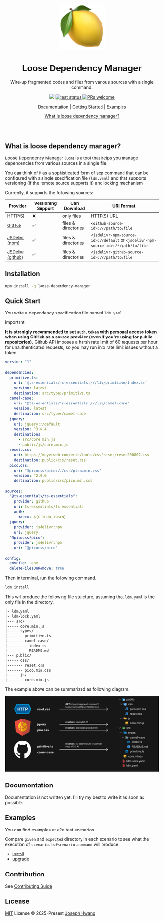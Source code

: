 <p align="center">
<a href="#">
<img src="https://raw.githubusercontent.com/ldm-org/ldm/refs/heads/master/assets/logo.png" height="150">
</a>
</p>

<h1 align="center">
Loose Dependency Manager
</h1>
<p align="center">
Wire-up fragmented codes and files from various sources with a single command.
<p>
<p align="center">
  <a href="https://www.npmjs.com/package/loose-dependency-manager"><img src="https://img.shields.io/npm/v/loose-dependency-manager?color=729B1B&label="></a>
  <a href="https://github.com/ldm-org/ldm/actions/workflows/test.yml"><img src="https://github.com/ldm-org/ldm/actions/workflows/test.yml/badge.svg?branch=release-please--branches--master" alt="test status"></a>
  <a href="https://github.com/ldm-org/ldm/blob/master/.github/CONTRIBUTING.md"><img src="https://img.shields.io/badge/PRs-welcome-brightgreen.svg" alt="PRs welcome"></img></a>
<p>

<p align="center">
 <a href="#documentation">Documentation</a> | <a href="#quick-start">Getting Started</a> | <a href="#examples">Examples</a>
</p>
<p align="center">
<a href="#what-is-loose-dependency-manager">What is loose dependency manager?</a>
</p>

<br>
<br>

## What is loose dependency manager?

Loose Dependency Manager (`ldm`) is a tool that helps you manage dependencies from various sources in a single file.

You can think of it as a sophisticated form of [scp](https://en.wikipedia.org/wiki/Secure_copy_protocol) command
that can be configured with a single specification file (`ldm.yaml`) 
and that supports versioning (if the remote source supports it) and locking mechanism.

Currently, it supports the following sources:

| Provider | Versioning Support | Can Download | URI Format |
| --- | --- | --- | --- |
| HTTP(S) | ❌ | only files | HTTP(S) URL |
| [GitHub](https://github.com/) | ✅ | files & directories | `<github-source-id>:///path/to/file` |
| [JSDelivr (npm)](https://www.jsdelivr.com/) | ✅ | files & directories | `<jsdelivr-npm-source-id>://default` or `<jsdelivr-npm-source-id>:///path/to/file` |
| [JSDelivr (github)](https://www.jsdelivr.com/?docs=gh) | ✅ | files & directories | `<jsdelivr-github-source-id>:///path/to/file` |

## Installation

```sh
npm install -g loose-dependency-manager
```

## Quick Start

You write a dependency specification file named `ldm.yaml`. 

> [!IMPORTANT]
> **It is stronlgly recommended to set `auth.token` with personal access token**
> **when using GitHub as a source provider (even if you're using for public repositories).**
> Github API imposes a harsh rate limit of 60 requests per hour for unauthenticated requests, 
> so you may run into rate limit issues without a token.

```yaml
version: "1"

dependencies:
  primitive.ts:
    uri: "@ts-essentials/ts-essentials:///lib/primitive/index.ts"
    version: latest
    destination: src/types/primitive.ts
  camel-case:
    uri: "@ts-essentials/ts-essentials:///lib/camel-case"
    version: latest
    destination: src/types/camel-case
  jquery:
    uri: jquery://default
    version: ^3.6.4
    destinations:
      - src/core.min.js
      - public/js/core.min.js
  reset.css:
    uri: https://meyerweb.com/eric/tools/css/reset/reset200802.css
    destination: public/css/reset.css
  pico.css:
    uri: "@picocss/pico:///css/pico.min.css"
    version: ^2.0.0
    destination: public/css/pico.min.css

sources:
  "@ts-essentials/ts-essentials":
    provider: github
    uri: ts-essentials/ts-essentials
    auth:
      token: ${GITHUB_TOKEN}
  jquery:
    provider: jsdelivr:npm
    uri: jquery
  "@picocss/pico":
    provider: jsdelivr:npm
    uri: "@picocss/pico"

config:
  envFile: .env
  deleteFilesOnRemove: true
```

Then in terminal, run the following command.

```sh
ldm install
```

This will produce the following file sturcture, 
assuming that `ldm.yaml` is the only file in the directory.

```
|- ldm.yaml
|- ldm-lock.yaml
|--- src/
|----- core.min.js
|----- types/
|------- primitive.ts
|------- camel-case/
|--------- index.ts
|--------- README.md
|--- public/
|----- css/
|------- reset.css
|------- pico.min.css
|----- js/
|------- core.min.js
```

The example above can be summarized as following diagram.

![example](./assets/diagram.png)

## Documentation

Documentation is not written yet.
I'll try my best to write it as soon as possible.

## Examples

You can find examples at e2e test scenarios.

Compare `given` and `expected` directory in each scenario
to see what the execution of `scenario.ts#scenario.command` will produce.

- [install](./tests/install/scenarios)
- [upgrade](./tests/upgrade/scenarios)

## Contribution

See [Contributing Guide](./.github/CONTRIBUTING.md)

## License

[MIT](./LICENSE) License © 2025-Present [Joseph Hwang](https://github.com/01Joseph-Hwang10)
